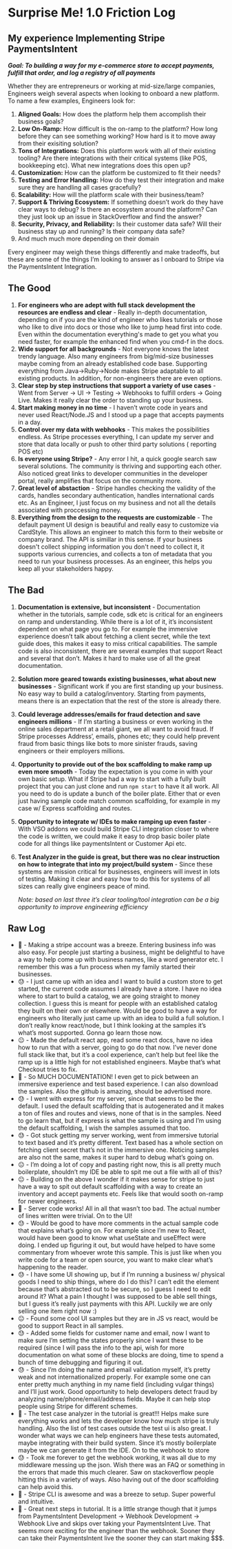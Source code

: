 # Surprise Me! 1.0 Friction Log

## **My experience Implementing Stripe PaymentsIntent**

***Goal: To building a way for my e-commerce store to accept payments, fulfill that order, and log a registry of all payments***

Whether they are entrepreneurs or working at mid-size/large companies, Engineers weigh several aspects when looking to onboard a new platform. To name a few examples, Engineers look for: 

1. **Aligned Goals:** How does the platform help them accomplish their business goals?
2. **Low On-Ramp:** How difficult is the on-ramp to the platform? How long before they can see something working? How hard is it to move away from their exisiting solution?
3. **Tons of Integrations:** Does this platform work with all of their existing tooling? Are there integrations with their critical systems (like POS, bookkeeping etc). What new integrations does this open up?
4. **Customization:** How can the platform be customized to fit their needs? 
5. **Testing and Error Handling:** How do they test their integration and make sure they are handling all cases gracefully?
6. **Scalability:** How will the platform scale with their business/team?
7. **Support & Thriving Ecosystem:** If something doesn’t work do they have clear ways to debug? Is there an ecosystem around the platform? Can they just look up an issue in StackOverflow and find the answer?
8. **Security, Privacy, and Reliability:** Is their customer data safe? Will their business stay up and running? Is their company data safe?
9. And much much more depending on their domain

Every engineer may weigh these things differently and make tradeoffs, but these are some of the things I’m looking to answer as I onboard to Stripe via the PaymentsIntent Integration. 

## The Good

1. **For engineers who are adept with full stack development the resources are endless and clear** - Really in-depth documentation, depending on if you are the kind of engineer who likes tutorials or those who like to dive into docs or those who like to jump head first into code. Even within the documentation everything's made to get you what you need faster, for example the enhanced find when you cmd-f in the docs. 
2. **Wide support for all backgrounds** - Not everyone knows the latest trendy language. Also many engineers from big/mid-size businesses maybe coming from an already established code base. Supporting everything from Java->Ruby->Node makes Stripe adaptable to all existing products. In addition, for non-engineers there are even options. 
3. **Clear step by step instructions that support a variety of use cases** - Went from Server -> UI -> Testing -> Webhooks to fulfill orders -> Going Live. Makes it really clear the order to standing up your business.
4. **Start making money in no time** - I haven’t wrote code in years and never used React/Node.JS and I stood up a page that accepts payments in a day. 
5. **Control over my data with webhooks** - This makes the possibilities endless. As Stripe processes everything, I can update my server and store that data locally or push to other third party solutions ( reporting POS etc)
6. **Is everyone using Stripe?** - Any error I hit, a quick google search saw several solutions. The community is thriving and supporting each other. Also noticed great links to developer communities in the developer portal, really amplifies that focus on the community more. 
7. **Great level of abstaction** - Stripe handles checking the validity of the cards, handles secondary authentication, handles international cards etc. As an Engineer, I just focus on my business and not all the details associated with proccessing money. 
8. **Everything from the design to the requests are customizable** - The default payment UI design is beautiful and really easy to customize via CardStyle. This allows an engineer to match this form to their website or company brand. The API is simillar in this sense. If your business doesn't collect shipping information you don't need to collect it, it supports various currencies, and collects a ton of metadata that you need to run your business processes. As an engineer, this helps you keep all your stakeholders happy.

## The Bad

1. **Documentation is extensive, but inconsistent** - Documentation whether in the tutorials, sample code, sdk etc is critical for an engineers on ramp and understanding. While there is a lot of it, it’s inconsistent dependent on what page you go to. For example the immersive experience doesn’t talk about fetching a client secret, while the text guide does, this makes it easy to miss critical capabilities. The sample code is also inconsistent, there are several examples that support React and several that don’t. Makes it hard to make use of all the great documentation. 
2. **Solution more geared towards existing businesses, what about new businesses** - Significant work if you are first standing up your business. No easy way to build a catalog/inventory. Starting from payments, means there is an expectation that the rest of the store is already there.
3. **Could leverage addresses/emails for fraud detection and save engineers millions** - If I’m starting a business or even working in the online sales department at a retail giant, we all want to avoid fraud. If Stripe processes Address’, emails, phones etc; they could help prevent fraud from basic things like bots to more sinister frauds, saving engineers or their employers millions.
4. **Opportunity to provide out of the box scaffolding to make ramp up even more smooth** - Today the expectation is you come in with your own basic setup. What if Stripe had a way to start with a fully built project that you can just clone and run `npm start` to have it all work. All you need to do is update a bunch of the boiler plate. Either that or even just having sample code match common scaffolding, for example in my case w/ Express scaffolding and routes. 
5. **Opportunity to integrate w/ IDEs to make ramping up even faster** - With VSO addons we could build Stripe CLI integration closer to where the code is written, we could make it easy to drop basic boiler plate code for all things like paymentsIntent or Customer Api etc. 
6. **Test Analyzer in the guide is great, but there was no clear instruction on how to integrate that into my project/build system** - Since these systems are mission critical for businesses, engineers will invest in lots of testing. Making it clear and easy how to do this for systems of all sizes can really give engineers peace of mind.  
    
    *Note: based on last three it’s clear tooling/tool integration can be a big opportunity to improve engineering efficiency*

## Raw Log

 
* 🙂 - Making a stripe account was a breeze. Entering business info was also easy. For people just starting a business, might be delightful to have a way to help come up with business names, like a word generator etc. I remember this was a fun process when my family started their businesses.
* 😓 - I just came up with an idea and I want to build a custom store to get started, the current code assumes I already have a store. I have no idea where to start to build a catalog, we are going straight to money collection. I guess this is meant for people with an established catalog they built on their own or elsewhere. Would be good to have a way for engineers who literally just came up with an idea to build a full solution.
I don’t really know react/node, but I think looking at the samples it’s what’s most supported. Gonna go learn those now. 
* 😐 - Made the default react app, read some react docs, have no idea how to run that with a server, going to go do that now. I’ve never done full stack like that, but it’s a cool experience, can’t help but feel like the ramp up is a little high for not established engineers. Maybe that’s what Checkout tries to fix. 
* 🙂 - So MUCH DOCUMENTATION! I even get to pick between an immersive experience and test based experience. I can also download the samples. Also the github is amazing, should be advertised more. 
* 😓 - I went with express for my server, since that seems to be the default. I used the default scaffolding that is autogenerated and it makes a ton of files and routes and views, none of that is in the samples. Need to go learn that, but if express is what the sample is using and I’m using the default scaffolding, I wish the samples assumed that too. 
* 😓 - Got stuck getting my server working, went from immersive tutorial to text based and it’s pretty different. Text based has a whole section on fetching client secret that’s not in the immersive one. Noticing samples are also not the same, makes it super hard to debug what’s going on. 
* 😐 - I’m doing a lot of copy and pasting right now, this is all pretty much boilerplate, shouldn’t my IDE be able to spit me out a file with all of this? 
* 😐 - Building on the above I wonder if it makes sense for stripe to just have a way to spit out default scaffolding with a way to create an inventory and accept payments etc. Feels like that would sooth on-ramp for newer engineers. 
* 🙂 - Server code works! All in all that wasn’t too bad. The actual number of lines written were trivial. On to the UI!
* 😓 - Would be good to have more comments in the actual sample code that explains what’s going on. For example since I’m new to React, would have been good to know what useState and useEffect were doing. I ended up figuring it out, but would have helped to have some commentary from whoever wrote this sample. This is just like when you write code for a team or open source, you want to make clear what’s happening to the reader. 
* 😓 - I have some UI showing up, but if I’m running a business w/ physical goods I need to ship things, where do I do this? I can’t edit the element because that’s abstracted out to be secure, so I guess I need to edit around it? What a pain I thought I was supposed to be able sell things, but I guess it’s really just payments with this API. Luckily we are only selling one item right now :) 
* 😐 - Found some cool UI samples but they are in JS vs react, would be good to support React in all samples.
* 😓 - Added some fields for customer name and email, now I want to make sure I’m setting the states properly since I want these to be required (since I will pass the info to the api, wish for more documentation on what some of these blocks are doing, time to spend a bunch of time debugging and figuring it out. 
* 😓 - Since I’m doing the name and email validation myself, it’s pretty weak and not internationalized properly. For example some one can enter pretty much anything in my name field (including vulgar things) and I’ll just work. Good opportunity to help developers detect fraud by analyzing name/phone/email/address fields. Maybe it can help stop people using Stripe for different schemes. 
* 🙂 - The test case analyzer in the tutorial is great!!! Helps make sure everything works and lets the developer know how much stripe is truly handling. Also the list of test cases outside the test ui is also great. I wonder what ways we can help engineers have these tests automated, maybe integrating with their build system. Since it’s mostly boilerplate maybe we can generate it from the IDE. On to the webhook to store
* 😓 - Took me forever to get the webhook working, it was all due to my middleware messing up the json. Wish there was an FAQ or something in the errors that made this much clearer. Saw on stackoverflow people hitting this in a variety of ways. Also having out of the door scaffolding can help avoid this. 
* 🙂 - Stripe CLI is awesome and was a breeze to setup. Super powerful and intuitive. 
* 🙂 - Great next steps in tutorial. It is a little strange though that it jumps from PaymentsIntent Development -> Webhook Development -> Webhook Live and skips over taking your PaymentsIntent Live. That seems more exciting for the engineer than the webhook. Sooner they can take their PaymentsIntent live the sooner they can start making $$$. 

